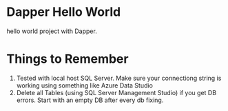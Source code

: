 # Dapper Hello World

hello world project with Dapper. 

# Things to Remember

1. Tested with local host SQL Server. Make sure your connectiong string is working using something like Azure Data Studio
1. Delete all Tables (using SQL Server Management Studio) if you get DB errors. Start with an empty DB after every db fixing. 